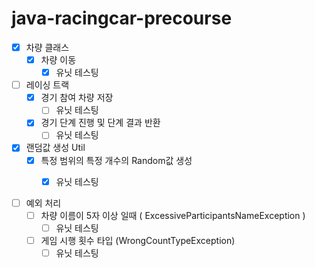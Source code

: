 # java-racingcar-precourse

- [x] 차량 클래스
    - [x] 차량 이동
        - [x] 유닛 테스팅
- [ ] 레이싱 트랙
    -  [x] 경기 참여 차량 저장
        - [ ] 유닛 테스팅
    - [x] 경기 단계 진행 및 단계 결과 반환
        - [ ] 유닛 테스팅
- [x] 랜덤값 생성 Util
  - [x] 특정 범위의 특정 개수의 Random값 생성
    - [x] 유닛 테스팅


- [ ] 예외 처리
    - [ ] 차량 이름이 5자 이상 일때 ( ExcessiveParticipantsNameException )
        - [ ] 유닛 테스팅
    - [ ] 게임 시행 횟수 타입 (WrongCountTypeException)
        - [ ] 유닛 테스팅
